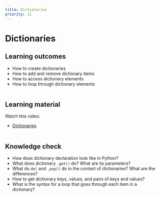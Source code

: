 ```yaml
---
title: Dictionaries
priority: 11
---
```


# Dictionaries

## Learning outcomes

- How to create dictionaries
- How to add and remove dictionary items
- How to access dictionary elements
- How to loop through dictionary elements
  <br><br>

## Learning material

Watch this video:

- [Dictionaries](https://www.youtube.com/watch?v=daefaLgNkw0&list=PL-osiE80TeTt2d9bfVyTiXJA-UTHn6WwU&index=5)
  <br><br>

## Knowledge check

- How does dictionary declaration look like in Python?
- What does dictionary `.get()` do? What are its parameters?
- What do `del` and `.pop()` do in the context of dictionaries? What are the differences?
- How to get dictionary keys, values, and pairs of keys and values?
- What is the syntax for a loop that goes through each item in a dictionary?
  <br><br>

